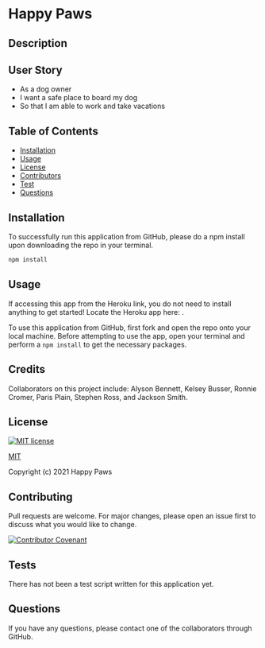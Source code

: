 # Happy Paws

## Description



## User Story
* As a dog owner
* I want a safe place to board my dog
* So that I am able to work and take vacations

## Table of Contents

* [Installation](#Installation)
* [Usage](#Usage)
* [License](#License)
* [Contributors](#Contributors)
* [Test](#Test)
* [Questions](#Questions)

## Installation

To successfully run this application from GitHub, please do a npm install upon downloading the repo in your terminal.

```bash
npm install
```

## Usage

If accessing this app from the Heroku link, you do not need to install anything to get started! Locate the Heroku app here: .

To use this application from GitHub, first fork and open the repo onto your local machine. Before attempting to use the app, open your terminal and perform a ```npm install``` to get the necessary packages.

## Credits

Collaborators on this project include: Alyson Bennett, Kelsey Busser, Ronnie Cromer, Paris Plain, Stephen Ross, and Jackson Smith.

## License

[![MIT license](https://img.shields.io/badge/License-MIT-blue.svg)](https://lbesson.mit-license.org/)

[MIT](https://choosealicense.com/licenses/mit/)

Copyright (c) 2021 Happy Paws

## Contributing

Pull requests are welcome. For major changes, please open an issue first to discuss what you would like to change.

[![Contributor Covenant](https://img.shields.io/badge/Contributor%20Covenant-v2.0%20adopted-ff69b4.svg)](code_of_conduct.md)

## Tests

There has not been a test script written for this application yet.

## Questions

If you have any questions, please contact one of the collaborators through GitHub.